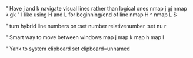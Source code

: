 " Have j and k navigate visual lines rather than logical ones
nmap j gj
nmap k gk
" I like using H and L for beginning/end of line
nmap H ^
nmap L $

" turn hybrid line numbers on
:set number relativenumber
:set nu r

" Smart way to move between windows
map <C-j> <C-W>j
map <C-k> <C-W>k
map <C-h> <C-W>h
map <C-l> <C-W>l

" Yank to system clipboard
set clipboard=unnamed